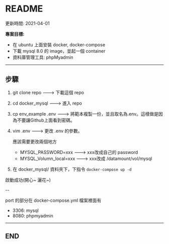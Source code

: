 # README

更新時間: 2021-04-01

**專案目標:**

- 在 ubuntu 上面安裝 docker, docker-compose
- 下載 mysql 8.0 的 image，並起一個 container
- 資料庫管理工具: phpMyadmin

---

## 步驟

1. git clone repo   ---> 下載這個 repo
2. cd docker_mysql  ---> 進入 repo
3. cp env_example .env  ---> 將範本複製一份，並且取名為.env。這樣做是因為不要讓Github上面看到密碼。
4. vim .env  ---> 更改 .env 的參數。

    應該需要更改兩個地方

    - MYSQL_PASSWORD=xxx  ---> xxx改成自己的 password
    - MYSQL_Volumn_local=xxx  ---> xxx改成 /datamount/vol/mysql

5. 在 docker_mysql/ 資料夾下，下指令 `docker-compose up -d`

啟動成功(開心~ 灑花~)

--

port 的部分在 docker-compose.yml 檔案裡面有

- 3306: mysql
- 8080: phpmyadmin

---

## END
